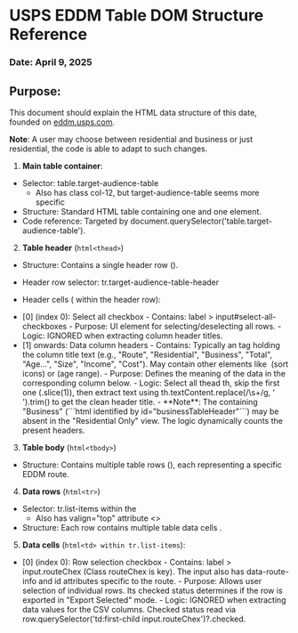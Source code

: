 # USPS EDDM Table DOM Structure Reference
### Date: April 9, 2025

## Purpose:
This document should explain the HTML data structure of this date, founded on [eddm.usps.com](https://eddm.usps.com).

**Note**: A user may choose between residential and business or just residential, the code is able to adapt to such changes.

1. **Main table container**:
- Selector: table.target-audience-table
  - Also has class col-12, but target-audience-table seems more specific
- Structure: Standard HTML table containing one <thead> and one <tbody> element.
- Code reference: Targeted by document.querySelector('table.target-audience-table').

2. **Table header** (```html<thead>```)
- Structure: Contains a single header row (<tr>).
- Header row selector: tr.target-audience-table-header
- Header cells (<th> within the header row):
- <th>[0] (index 0): Select all checkbox
  - Contains: label > input#select-all-checkboxes
  - Purpose: UI element for selecting/deselecting all rows.
  - Logic: IGNORED when extracting column header titles.

- <th>[1] onwards: Data column headers
  - Contains: Typically an <a> tag holding the column title text (e.g., "Route", "Residential", "Business", "Total", "Age...", "Size", "Income", "Cost"). May contain other elements like <img> (sort icons) or <span> (age range).
  - Purpose: Defines the meaning of the data in the corresponding column below.
  - Logic: Select all thead th, skip the first one (.slice(1)), then extract text using th.textContent.replace(/\s+/g, ' ').trim() to get the clean header title.
  - **Note**: The <th> containing "Business" (```html identified by id="businessTableHeader"```) may be absent in the "Residential Only" view. The logic dynamically counts the present headers.

3. **Table body** (```html<tbody>```)
- Structure: Contains multiple table rows (<tr>), each representing a specific EDDM route.

4. **Data rows** (```html<tr>```)
- Selector: tr.list-items within the <tbody>
  - Also has valign="top" attribute <<SOME WILL BE EMPTY>>
- Structure: Each row contains multiple table data cells <td>.

5. **Data cells**  (```html<td> within tr.list-items```):
- <td>[0] (index 0): Row selection checkbox
  - Contains: label > input.routeChex (Class routeChex is key). The input also has data-route-info and id attributes specific to the route.
  - Purpose: Allows user selection of individual rows. Its checked status determines if the row is exported in "Export Selected" mode.
  - Logic: IGNORED when extracting data values for the CSV columns. Checked status read via row.querySelector('td:first-child input.routeChex')?.checked.
